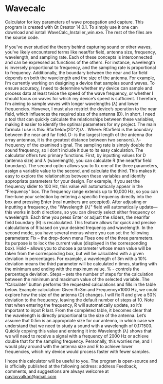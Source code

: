 # Wavecalc
Calculator for key parameters of wave propagation and capture. This program is created with Qt Creator 14.0.1. To simply use it one can download and isntall WaveCalc_Installer_win.exe. The rest of the files are the source code.

If you've ever studied the theory behind capturing sound or other waves, you've likely encountered terms like near/far field, antenna size, frequency, wavelength, and sampling rate. Each of these concepts is interconnected and can be expressed as functions of the others. For instance, wavelength is inversely proportional to frequency, and the sampling rate is proportional to frequency. Additionally, the boundary between the near and far field depends on both the wavelength and the size of the antenna.
For example, I’m currently working on designing a device that samples sound waves. To ensure accuracy, I need to determine whether my device can sample and process data at least twice the speed of the wave frequency, or whether I should focus on waves for which my device’s speed is sufficient. Therefore, I’m aiming to sample waves with longer wavelengths (λ) and lower frequencies. However, I must also restrict the device’s operation to the near field, which influences the required size of the antenna (D).
In short, I need a tool that can quickly calculate the relationships between these variables, making it easier to identify the optimal parameters for my project. 
The main formula I use is this: Rfarfield=(2D^2)/λ .
Where:
Rfarfield is the boundary between the near and far field. 
D- is the largest length of the antenna (for array antennas, it is the greatest distance between two sensors).
λ- frequency of the examined signal. 
The sampling rate is simply double the sound frequency, so I don't include it due to its easy calculation. 
The calculator offers two primary functions. First, by inputting values for D (antenna size) and λ (wavelength), you can calculate R (the near/far field boundary). The second option allows you to fix one of the three parameters, assign a variable value to the second, and calculate the third. This makes it easy to explore the relationships between these variables and identify appropriate parameters for your design.
For example, if you set the frequency slider to 100 Hz, this value will automatically appear in the "Frequency" box. The frequency range extends up to 10,000 Hz, so you can fine-tune your selection by entering a specific frequency directly into the box and pressing Enter (real numbers are accepted).
After adjusting or inputting a frequency, the "Wavelength (λ)" field will automatically update—this works in both directions, so you can directly select either frequency or wavelength. Each time you press Enter or adjust the sliders, the near/far field boundary (R) is recalculated. This feature allows for quick and precise calculations of R based on your desired frequency and wavelength.
In the second mode, you have several menus where you can set the following parameters: 
Fix – the drop-down menu Fixes one of the three parameters. Its purpose is to lock the current value (displayed in the corresponding box). 
Hold – allows you to choose a parameter whose mean value will be taken from the corresponding box, but will be calculated with a given deviation in percentages. For example, a wavelength of 3m with a 10% deviation means the third parameter will be calculated n times, starting with the minimum and ending with the maximum value. 
% - controls the percentage deviation. 
Steps – sets the number of steps for the calculation between the minimum and maximum value of the selected variable. 
The “Calculate” button performs the requested calculations and fills in the table below. 
Example calculation: Given R=3m and Frequency=1000 Hz, we could explore how the size of the antenna (D) changes. I will fix R and give a 50% deviation to the frequency, leaving the default number of steps at 10. Note that when entering the frequency, R will automatically update, so it’s important to input R last. From the completed table, it becomes clear that the wavelength is directly proportional to the size of the antenna. Let’s assume that 0.5m is an appropriate size for our antenna, in which case we understand that we need to study a sound with a wavelength of 0.171500. Quickly copying this value and entering it into Wavelength (λ) shows that we will need to receive a signal with a frequency of 2000 Hz or achieve double that for the sampling frequency. Personally, this worries me, and I would play around with the antenna size and R to achieve lower frequencies, which my device would process faster with fewer samples. 

I hope this calculator will be useful to you. The program is open-source and is officially published at the following address:
address
Feedback, comments, and suggestions are always welcome at pavlovvalkan@gmail.com 
